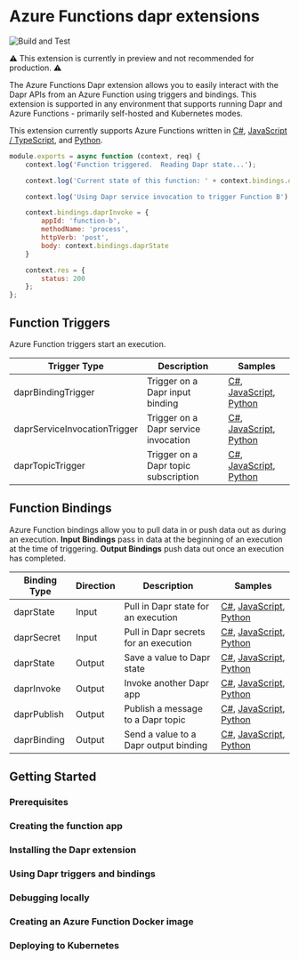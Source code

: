 # Azure Functions dapr extensions

![Build and Test](https://github.com/dapr/azure-functions-extension/workflows/Build%20and%20Test/badge.svg)

⚠️ This extension is currently in preview and not recommended for production. ⚠️

The Azure Functions Dapr extension allows you to easily interact with the Dapr APIs from an Azure Function using triggers and bindings.  This extension is supported in any environment that supports running Dapr and Azure Functions - primarily self-hosted and Kubernetes modes.

This extension currently supports Azure Functions written in [C#](./samples/dotnet-azurefunction), [JavaScript / TypeScript](./samples/javascript-azurefunction), and [Python](./samples/python-azurefunction).

```javascript
module.exports = async function (context, req) {
    context.log('Function triggered.  Reading Dapr state...');

    context.log('Current state of this function: ' + context.bindings.daprState);

    context.log('Using Dapr service invocation to trigger Function B');

    context.bindings.daprInvoke = {
        appId: 'function-b',
        methodName: 'process',
        httpVerb: 'post',
        body: context.bindings.daprState
    }

    context.res = {
        status: 200
    };
};
```

## Function Triggers

Azure Function triggers start an execution.

| Trigger Type | Description | Samples |
| -- | -- | -- |
| daprBindingTrigger | Trigger on a Dapr input binding | [C#](), [JavaScript](), [Python]() |
| daprServiceInvocationTrigger | Trigger on a Dapr service invocation | [C#](), [JavaScript](), [Python]() |
| daprTopicTrigger | Trigger on a Dapr topic subscription | [C#](), [JavaScript](), [Python]() |

## Function Bindings

Azure Function bindings allow you to pull data in or push data out as during an execution.  **Input Bindings** pass in data at the beginning of an execution at the time of triggering.  **Output Bindings** push data out once an execution has completed.

| Binding Type | Direction | Description | Samples |
| -- | -- | -- | -- |
| daprState | Input | Pull in Dapr state for an execution | [C#](), [JavaScript](), [Python]() |
| daprSecret | Input | Pull in Dapr secrets for an execution | [C#](), [JavaScript](), [Python]() |
| daprState | Output | Save a value to Dapr state | [C#](), [JavaScript](), [Python]() |
| daprInvoke | Output | Invoke another Dapr app | [C#](), [JavaScript](), [Python]() |
| daprPublish | Output | Publish a message to a Dapr topic | [C#](), [JavaScript](), [Python]() |
| daprBinding | Output | Send a value to a Dapr output binding | [C#](), [JavaScript](), [Python]() |

## Getting Started

### Prerequisites

### Creating the function app

### Installing the Dapr extension

### Using Dapr triggers and bindings

### Debugging locally

### Creating an Azure Function Docker image

### Deploying to Kubernetes
